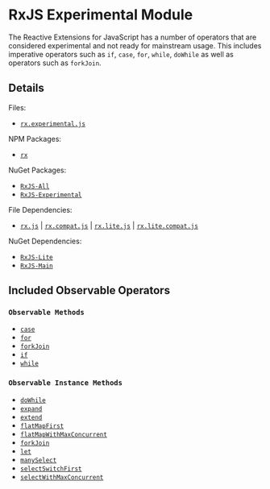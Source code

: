 # RxJS Experimental Module #

The Reactive Extensions for JavaScript has a number of operators that are considered experimental and not ready for mainstream usage.  This includes imperative operators such as `if`, `case`, `for`, `while`, `doWhile` as well as operators such as `forkJoin`.

## Details ##

Files:
- [`rx.experimental.js`](https://github.com/Reactive-Extensions/RxJS/blob/master/dist/rx.experimental.js)

NPM Packages:
- [`rx`](https://www.npmjs.org/package/rx)

NuGet Packages:
- [`RxJS-All`](http://www.nuget.org/packages/RxJS-All/)
- [`RxJS-Experimental`](http://www.nuget.org/packages/RxJS-Experimental/)

File Dependencies:
- [`rx.js`](https://github.com/Reactive-Extensions/RxJS/blob/master/dist/rx.js) | [`rx.compat.js`](https://github.com/Reactive-Extensions/RxJS/blob/master/dist/rx.compat.js) | [`rx.lite.js`](https://github.com/Reactive-Extensions/RxJS/blob/master/dist/rx.lite.js) | [`rx.lite.compat.js`](https://github.com/Reactive-Extensions/RxJS/blob/master/dist/rx.lite.compat.js)

NuGet Dependencies:
- [`RxJS-Lite`](http://www.nuget.org/packages/RxJS-Lite/)
- [`RxJS-Main`](http://www.nuget.org/packages/RxJS-Main/)

## Included Observable Operators ##

### `Observable Methods`
- [`case`](../../api/core/operators/case.md)
- [`for`](../../api/core/operators/for.md)
- [`forkJoin`](../../api/core/operators/forkjoin.md)
- [`if`](../../api/core/operators/if.md)
- [`while`](../../api/core/operators/while.md)

### `Observable Instance Methods`
- [`doWhile`](../../api/core/operators/dowhile.md)
- [`expand`](../../api/core/operators/expand.md)
- [`extend`](../../api/core/operators/manyselect.md)
- [`flatMapFirst`](../../api/core/operators/flatmapfirst.md)
- [`flatMapWithMaxConcurrent`](../../api/core/flatmapwithmaxconcurrent.md)
- [`forkJoin`](../../api/core/operators/forkjoinproto.md)
- [`let`](../../api/core/operators/let.md)
- [`manySelect`](../../api/core/operators/manyselect.md)
- [`selectSwitchFirst`](../../api/core/operators/flatmapfirst.md)
- [`selectWithMaxConcurrent`](../../api/core/operators/flatmapwithmaxconcurrent.md)
